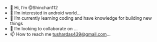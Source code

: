 - 👋 Hi, I’m @Shinchan112
- 👀 I’m interested in android world...
- 🌱 I’m currently learning coding and have knowledge for building new things
- 💞️ I’m looking to collaborate on ...
- 📫 How to reach me tushardas439@gmail.com...

<!---
Shinchan112/Shinchan112 is a ✨ special ✨ repository because its `README.md` (this file) appears on your GitHub profile.
You can click the Preview link to take a look at your changes.
--->
